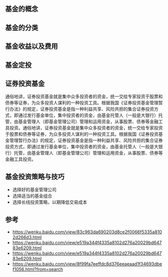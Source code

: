 
## 基金的概念
## 基金的分类
## 基金收益以及费用
## 基金定投


## 证券投资基金
通俗地讲，证券投资基金就是集中众多投资者的资金，统一交给专家投资于股票和债券等证券，为众多投资人谋利的一种投资工具。根据我国《证券投资基金管理暂行办法》的规定，证券投资基金是指一种利益共享、风险共担的集合证券投资方式，即通过发行基金单位，集中投资者的资金，由基金托管人（一般是大银行）托管，由基金管理人（即基金管理公司）管理和运用资金，从事股票、债券等金融工具投资。通俗地讲，证券投资基金就是集中众多投资者的资金，统一交给专家投资于股票和债券等证券，为众多投资人谋利的一种投资工具。根据我国《证券投资基金管理暂行办法》的规定，证券投资基金是指一种利益共享、风险共担的集合证券投资方式，即通过发行基金单位，集中投资者的资金，由基金托管人（一般是大银行）托管，由基金管理人（即基金管理公司）管理和运用资金，从事股票、债券等金融工具投资。


## 基金投资策略与技巧
* 选择好的基金管理公司
* 选择适当的基金组合
* 选择长线投资策略，以期降低交易成本
## 参考
* https://wenku.baidu.com/view/83c963da690203d8ce2f0066f5335a8102d266d3.html
* https://wenku.baidu.com/view/e519a344f4335a8102d276a20029bd64783e6209.html
* https://wenku.baidu.com/view/e519a344f4335a8102d276a20029bd64783e6209.html
* https://wenku.baidu.com/view/8f99fa7eeffdc8d376eeaeaad1f34693dbef1056.html?from=search